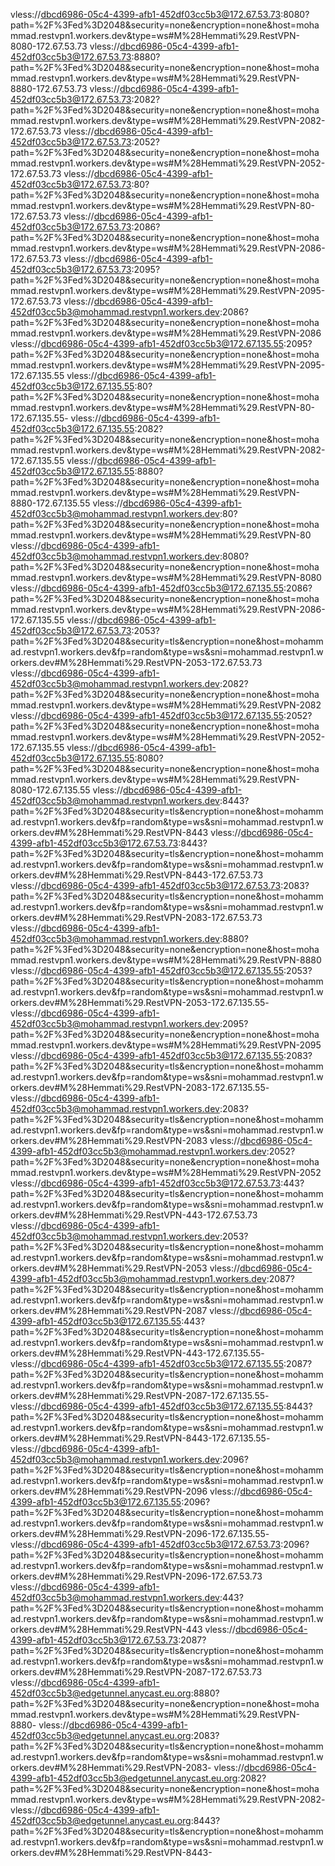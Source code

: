 vless://dbcd6986-05c4-4399-afb1-452df03cc5b3@172.67.53.73:8080?path=%2F%3Fed%3D2048&security=none&encryption=none&host=mohammad.restvpn1.workers.dev&type=ws#M%28Hemmati%29.RestVPN-8080-172.67.53.73
vless://dbcd6986-05c4-4399-afb1-452df03cc5b3@172.67.53.73:8880?path=%2F%3Fed%3D2048&security=none&encryption=none&host=mohammad.restvpn1.workers.dev&type=ws#M%28Hemmati%29.RestVPN-8880-172.67.53.73
vless://dbcd6986-05c4-4399-afb1-452df03cc5b3@172.67.53.73:2082?path=%2F%3Fed%3D2048&security=none&encryption=none&host=mohammad.restvpn1.workers.dev&type=ws#M%28Hemmati%29.RestVPN-2082-172.67.53.73
vless://dbcd6986-05c4-4399-afb1-452df03cc5b3@172.67.53.73:2052?path=%2F%3Fed%3D2048&security=none&encryption=none&host=mohammad.restvpn1.workers.dev&type=ws#M%28Hemmati%29.RestVPN-2052-172.67.53.73
vless://dbcd6986-05c4-4399-afb1-452df03cc5b3@172.67.53.73:80?path=%2F%3Fed%3D2048&security=none&encryption=none&host=mohammad.restvpn1.workers.dev&type=ws#M%28Hemmati%29.RestVPN-80-172.67.53.73
vless://dbcd6986-05c4-4399-afb1-452df03cc5b3@172.67.53.73:2086?path=%2F%3Fed%3D2048&security=none&encryption=none&host=mohammad.restvpn1.workers.dev&type=ws#M%28Hemmati%29.RestVPN-2086-172.67.53.73
vless://dbcd6986-05c4-4399-afb1-452df03cc5b3@172.67.53.73:2095?path=%2F%3Fed%3D2048&security=none&encryption=none&host=mohammad.restvpn1.workers.dev&type=ws#M%28Hemmati%29.RestVPN-2095-172.67.53.73
vless://dbcd6986-05c4-4399-afb1-452df03cc5b3@mohammad.restvpn1.workers.dev:2086?path=%2F%3Fed%3D2048&security=none&encryption=none&host=mohammad.restvpn1.workers.dev&type=ws#M%28Hemmati%29.RestVPN-2086
vless://dbcd6986-05c4-4399-afb1-452df03cc5b3@172.67.135.55:2095?path=%2F%3Fed%3D2048&security=none&encryption=none&host=mohammad.restvpn1.workers.dev&type=ws#M%28Hemmati%29.RestVPN-2095-172.67.135.55
vless://dbcd6986-05c4-4399-afb1-452df03cc5b3@172.67.135.55:80?path=%2F%3Fed%3D2048&security=none&encryption=none&host=mohammad.restvpn1.workers.dev&type=ws#M%28Hemmati%29.RestVPN-80-172.67.135.55-
vless://dbcd6986-05c4-4399-afb1-452df03cc5b3@172.67.135.55:2082?path=%2F%3Fed%3D2048&security=none&encryption=none&host=mohammad.restvpn1.workers.dev&type=ws#M%28Hemmati%29.RestVPN-2082-172.67.135.55
vless://dbcd6986-05c4-4399-afb1-452df03cc5b3@172.67.135.55:8880?path=%2F%3Fed%3D2048&security=none&encryption=none&host=mohammad.restvpn1.workers.dev&type=ws#M%28Hemmati%29.RestVPN-8880-172.67.135.55
vless://dbcd6986-05c4-4399-afb1-452df03cc5b3@mohammad.restvpn1.workers.dev:80?path=%2F%3Fed%3D2048&security=none&encryption=none&host=mohammad.restvpn1.workers.dev&type=ws#M%28Hemmati%29.RestVPN-80
vless://dbcd6986-05c4-4399-afb1-452df03cc5b3@mohammad.restvpn1.workers.dev:8080?path=%2F%3Fed%3D2048&security=none&encryption=none&host=mohammad.restvpn1.workers.dev&type=ws#M%28Hemmati%29.RestVPN-8080
vless://dbcd6986-05c4-4399-afb1-452df03cc5b3@172.67.135.55:2086?path=%2F%3Fed%3D2048&security=none&encryption=none&host=mohammad.restvpn1.workers.dev&type=ws#M%28Hemmati%29.RestVPN-2086-172.67.135.55
vless://dbcd6986-05c4-4399-afb1-452df03cc5b3@172.67.53.73:2053?path=%2F%3Fed%3D2048&security=tls&encryption=none&host=mohammad.restvpn1.workers.dev&fp=random&type=ws&sni=mohammad.restvpn1.workers.dev#M%28Hemmati%29.RestVPN-2053-172.67.53.73
vless://dbcd6986-05c4-4399-afb1-452df03cc5b3@mohammad.restvpn1.workers.dev:2082?path=%2F%3Fed%3D2048&security=none&encryption=none&host=mohammad.restvpn1.workers.dev&type=ws#M%28Hemmati%29.RestVPN-2082
vless://dbcd6986-05c4-4399-afb1-452df03cc5b3@172.67.135.55:2052?path=%2F%3Fed%3D2048&security=none&encryption=none&host=mohammad.restvpn1.workers.dev&type=ws#M%28Hemmati%29.RestVPN-2052-172.67.135.55
vless://dbcd6986-05c4-4399-afb1-452df03cc5b3@172.67.135.55:8080?path=%2F%3Fed%3D2048&security=none&encryption=none&host=mohammad.restvpn1.workers.dev&type=ws#M%28Hemmati%29.RestVPN-8080-172.67.135.55
vless://dbcd6986-05c4-4399-afb1-452df03cc5b3@mohammad.restvpn1.workers.dev:8443?path=%2F%3Fed%3D2048&security=tls&encryption=none&host=mohammad.restvpn1.workers.dev&fp=random&type=ws&sni=mohammad.restvpn1.workers.dev#M%28Hemmati%29.RestVPN-8443
vless://dbcd6986-05c4-4399-afb1-452df03cc5b3@172.67.53.73:8443?path=%2F%3Fed%3D2048&security=tls&encryption=none&host=mohammad.restvpn1.workers.dev&fp=random&type=ws&sni=mohammad.restvpn1.workers.dev#M%28Hemmati%29.RestVPN-8443-172.67.53.73
vless://dbcd6986-05c4-4399-afb1-452df03cc5b3@172.67.53.73:2083?path=%2F%3Fed%3D2048&security=tls&encryption=none&host=mohammad.restvpn1.workers.dev&fp=random&type=ws&sni=mohammad.restvpn1.workers.dev#M%28Hemmati%29.RestVPN-2083-172.67.53.73
vless://dbcd6986-05c4-4399-afb1-452df03cc5b3@mohammad.restvpn1.workers.dev:8880?path=%2F%3Fed%3D2048&security=none&encryption=none&host=mohammad.restvpn1.workers.dev&type=ws#M%28Hemmati%29.RestVPN-8880
vless://dbcd6986-05c4-4399-afb1-452df03cc5b3@172.67.135.55:2053?path=%2F%3Fed%3D2048&security=tls&encryption=none&host=mohammad.restvpn1.workers.dev&fp=random&type=ws&sni=mohammad.restvpn1.workers.dev#M%28Hemmati%29.RestVPN-2053-172.67.135.55-
vless://dbcd6986-05c4-4399-afb1-452df03cc5b3@mohammad.restvpn1.workers.dev:2095?path=%2F%3Fed%3D2048&security=none&encryption=none&host=mohammad.restvpn1.workers.dev&type=ws#M%28Hemmati%29.RestVPN-2095
vless://dbcd6986-05c4-4399-afb1-452df03cc5b3@172.67.135.55:2083?path=%2F%3Fed%3D2048&security=tls&encryption=none&host=mohammad.restvpn1.workers.dev&fp=random&type=ws&sni=mohammad.restvpn1.workers.dev#M%28Hemmati%29.RestVPN-2083-172.67.135.55-
vless://dbcd6986-05c4-4399-afb1-452df03cc5b3@mohammad.restvpn1.workers.dev:2083?path=%2F%3Fed%3D2048&security=tls&encryption=none&host=mohammad.restvpn1.workers.dev&fp=random&type=ws&sni=mohammad.restvpn1.workers.dev#M%28Hemmati%29.RestVPN-2083
vless://dbcd6986-05c4-4399-afb1-452df03cc5b3@mohammad.restvpn1.workers.dev:2052?path=%2F%3Fed%3D2048&security=none&encryption=none&host=mohammad.restvpn1.workers.dev&type=ws#M%28Hemmati%29.RestVPN-2052
vless://dbcd6986-05c4-4399-afb1-452df03cc5b3@172.67.53.73:443?path=%2F%3Fed%3D2048&security=tls&encryption=none&host=mohammad.restvpn1.workers.dev&fp=random&type=ws&sni=mohammad.restvpn1.workers.dev#M%28Hemmati%29.RestVPN-443-172.67.53.73
vless://dbcd6986-05c4-4399-afb1-452df03cc5b3@mohammad.restvpn1.workers.dev:2053?path=%2F%3Fed%3D2048&security=tls&encryption=none&host=mohammad.restvpn1.workers.dev&fp=random&type=ws&sni=mohammad.restvpn1.workers.dev#M%28Hemmati%29.RestVPN-2053
vless://dbcd6986-05c4-4399-afb1-452df03cc5b3@mohammad.restvpn1.workers.dev:2087?path=%2F%3Fed%3D2048&security=tls&encryption=none&host=mohammad.restvpn1.workers.dev&fp=random&type=ws&sni=mohammad.restvpn1.workers.dev#M%28Hemmati%29.RestVPN-2087
vless://dbcd6986-05c4-4399-afb1-452df03cc5b3@172.67.135.55:443?path=%2F%3Fed%3D2048&security=tls&encryption=none&host=mohammad.restvpn1.workers.dev&fp=random&type=ws&sni=mohammad.restvpn1.workers.dev#M%28Hemmati%29.RestVPN-443-172.67.135.55-
vless://dbcd6986-05c4-4399-afb1-452df03cc5b3@172.67.135.55:2087?path=%2F%3Fed%3D2048&security=tls&encryption=none&host=mohammad.restvpn1.workers.dev&fp=random&type=ws&sni=mohammad.restvpn1.workers.dev#M%28Hemmati%29.RestVPN-2087-172.67.135.55-
vless://dbcd6986-05c4-4399-afb1-452df03cc5b3@172.67.135.55:8443?path=%2F%3Fed%3D2048&security=tls&encryption=none&host=mohammad.restvpn1.workers.dev&fp=random&type=ws&sni=mohammad.restvpn1.workers.dev#M%28Hemmati%29.RestVPN-8443-172.67.135.55-
vless://dbcd6986-05c4-4399-afb1-452df03cc5b3@mohammad.restvpn1.workers.dev:2096?path=%2F%3Fed%3D2048&security=tls&encryption=none&host=mohammad.restvpn1.workers.dev&fp=random&type=ws&sni=mohammad.restvpn1.workers.dev#M%28Hemmati%29.RestVPN-2096
vless://dbcd6986-05c4-4399-afb1-452df03cc5b3@172.67.135.55:2096?path=%2F%3Fed%3D2048&security=tls&encryption=none&host=mohammad.restvpn1.workers.dev&fp=random&type=ws&sni=mohammad.restvpn1.workers.dev#M%28Hemmati%29.RestVPN-2096-172.67.135.55-
vless://dbcd6986-05c4-4399-afb1-452df03cc5b3@172.67.53.73:2096?path=%2F%3Fed%3D2048&security=tls&encryption=none&host=mohammad.restvpn1.workers.dev&fp=random&type=ws&sni=mohammad.restvpn1.workers.dev#M%28Hemmati%29.RestVPN-2096-172.67.53.73
vless://dbcd6986-05c4-4399-afb1-452df03cc5b3@mohammad.restvpn1.workers.dev:443?path=%2F%3Fed%3D2048&security=tls&encryption=none&host=mohammad.restvpn1.workers.dev&fp=random&type=ws&sni=mohammad.restvpn1.workers.dev#M%28Hemmati%29.RestVPN-443
vless://dbcd6986-05c4-4399-afb1-452df03cc5b3@172.67.53.73:2087?path=%2F%3Fed%3D2048&security=tls&encryption=none&host=mohammad.restvpn1.workers.dev&fp=random&type=ws&sni=mohammad.restvpn1.workers.dev#M%28Hemmati%29.RestVPN-2087-172.67.53.73
vless://dbcd6986-05c4-4399-afb1-452df03cc5b3@edgetunnel.anycast.eu.org:8880?path=%2F%3Fed%3D2048&security=none&encryption=none&host=mohammad.restvpn1.workers.dev&type=ws#M%28Hemmati%29.RestVPN-8880-
vless://dbcd6986-05c4-4399-afb1-452df03cc5b3@edgetunnel.anycast.eu.org:2083?path=%2F%3Fed%3D2048&security=tls&encryption=none&host=mohammad.restvpn1.workers.dev&fp=random&type=ws&sni=mohammad.restvpn1.workers.dev#M%28Hemmati%29.RestVPN-2083-
vless://dbcd6986-05c4-4399-afb1-452df03cc5b3@edgetunnel.anycast.eu.org:2082?path=%2F%3Fed%3D2048&security=none&encryption=none&host=mohammad.restvpn1.workers.dev&type=ws#M%28Hemmati%29.RestVPN-2082-
vless://dbcd6986-05c4-4399-afb1-452df03cc5b3@edgetunnel.anycast.eu.org:8443?path=%2F%3Fed%3D2048&security=tls&encryption=none&host=mohammad.restvpn1.workers.dev&fp=random&type=ws&sni=mohammad.restvpn1.workers.dev#M%28Hemmati%29.RestVPN-8443-
